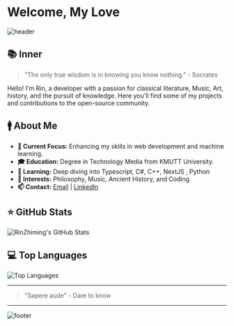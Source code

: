 # Welcome, My Love

![header](https://i.pinimg.com/1200x/5a/cf/9c/5acf9c7c99e20edcca6723881c0bc5e4.jpg)

## 📚 Inner

> "The only true wisdom is in knowing you know nothing." - Socrates

Hello! I'm Rin, a developer with a passion for classical literature, Music, Art, history, and the pursuit of knowledge. Here you'll find some of my projects and contributions to the open-source community.

## 🚹 About Me

- **🔭 Current Focus:** Enhancing my skills in web development and machine learning.
- **🎓 Education:** Degree in Technology Media from KMUTT University.
- **🌱 Learning:** Deep diving into Typescript, C#, C++, NextJS , Python
- **📜 Interests:** Philosophy, Music, Ancient History, and Coding.
- **📫 Contact:** [Email](mailto:me.jaratpong@gmail.com) | [LinkedIn](https://www.linkedin.com/in/jaratpongme/)

## ⭐ GitHub Stats

![RinZhiming's GitHub Stats](https://github-readme-stats.vercel.app/api?username=RinZhiming&show_icons=true&hide=contribs,prs&theme=kacho_ga)

## 💻 Top Languages

![Top Languages](https://github-readme-stats.vercel.app/api/top-langs/?username=RinZhiming&layout=compact&theme=kacho_ga)

---

> "Sapere aude" - Dare to know

---

![footer](https://i.pinimg.com/1200x/6f/9b/66/6f9b66e642c396a04acf1d6fd0d3920e.jpg)
